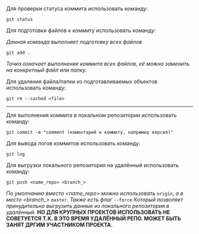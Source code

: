 Для проверки статуса коммита использовать команду:
```
git status
```

Для подготовки файлов к коммиту использовать команду:

*Данная команда выполняет подготовку всех файлов*
```
git add .
```

*Точка означает выполнение коммита всех файлов, её можно заменить на конкретный файл или папку.*

Для удаления файла/папки из подготавливаемых объектов использовать команду:
```
git rm --cached <file>
```

---
Для выполнения коммита в локальном репозитории использовать команду:
```
git commit -m "comment (коментарий к коммиту, например версия)"
```

Для вывода логов коммитов использовать команду:
```
git log
```

Для выгрузки локального репозитория на удалённый использовать команду:
```
git push <name_repo> <branch_>
```

*По умолчанию вместо <name_repo> можно использовать* `origin`, *а в место <branch_>* `master`. *Также есть флаг* `--force` *Который позволяет принудительно выгрузить данные из локального репозитория в удалённый.* **НО ДЛЯ КРУПНЫХ ПРОЕКТОВ ИСПОЛЬЗОВАТЬ НЕ СОВЕТУЕТСЯ Т.К. В ЭТО ВРЕМЯ УДАЛЁННЫЙ РЕПО. МОЖЕТ БЫТЬ ЗАНЯТ ДРГИМ УЧАСТНИКОМ ПРОЕКТА.**